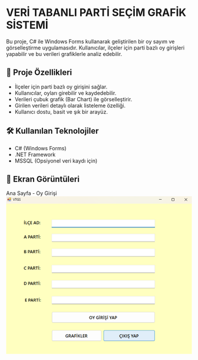 # VERİ TABANLI PARTİ SEÇİM GRAFİK SİSTEMİ
Bu proje, C# ile Windows Forms kullanarak geliştirilen bir oy sayım ve görselleştirme uygulamasıdır. Kullanıcılar, ilçeler için parti bazlı oy girişleri yapabilir ve bu verileri grafiklerle analiz edebilir.

 <h2>📌 Proje Özellikleri</h2>
<ul>
  <li>İlçeler için parti bazlı oy girişini sağlar.</li>
  <li>Kullanıcılar, oyları girebilir ve kaydedebilir.</li>
  <li>Verileri çubuk grafik (Bar Chart) ile görselleştirir.</li>
  <li>Girilen verileri detaylı olarak listeleme özelliği.</li>
  <li>Kullanıcı dostu, basit ve şık bir arayüz.</li>
</ul>

 <h2>🛠️ Kullanılan Teknolojiler</h2>
<ul>
  <li>C# (Windows Forms)</li>
  <li>.NET Framework</li>
  <li>MSSQL (Opsiyonel veri kaydı için)</li>
</ul>

 <h2>📸 Ekran Görüntüleri</h2>

 Ana Sayfa - Oy Girişi
 </br>
 ![](AnaSayfa.png)
 











